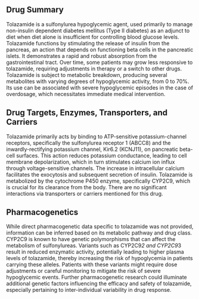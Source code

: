 ## Drug Summary
Tolazamide is a sulfonylurea hypoglycemic agent, used primarily to manage non-insulin dependent diabetes mellitus (Type II diabetes) as an adjunct to diet when diet alone is insufficient for controlling blood glucose levels. Tolazamide functions by stimulating the release of insulin from the pancreas, an action that depends on functioning beta cells in the pancreatic islets. It demonstrates a rapid and robust absorption from the gastrointestinal tract. Over time, some patients may grow less responsive to tolazamide, requiring adjustments in therapy or a switch to other drugs. Tolazamide is subject to metabolic breakdown, producing several metabolites with varying degrees of hypoglycemic activity, from 0 to 70%. Its use can be associated with severe hypoglycemic episodes in the case of overdosage, which necessitates immediate medical intervention.

## Drug Targets, Enzymes, Transporters, and Carriers
Tolazamide primarily acts by binding to ATP-sensitive potassium-channel receptors, specifically the sulfonylurea receptor 1 (ABCC8) and the inwardly-rectifying potassium channel, Kir6.2 (KCNJ11), on pancreatic beta-cell surfaces. This action reduces potassium conductance, leading to cell membrane depolarization, which in turn stimulates calcium ion influx through voltage-sensitive channels. The increase in intracellular calcium facilitates the exocytosis and subsequent secretion of insulin. Tolazamide is metabolized by the cytochrome P450 enzyme, specifically CYP2C9, which is crucial for its clearance from the body. There are no significant interactions via transporters or carriers mentioned for this drug.

## Pharmacogenetics
While direct pharmacogenetic data specific to tolazamide was not provided, information can be inferred based on its metabolic pathway and drug class. CYP2C9 is known to have genetic polymorphisms that can affect the metabolism of sulfonylureas. Variants such as CYP2C9*2 and CYP2C9*3 result in reduced enzymatic activity, potentially leading to higher plasma levels of tolazamide, thereby increasing the risk of hypoglycemia in patients carrying these alleles. Patients with these variants might require dose adjustments or careful monitoring to mitigate the risk of severe hypoglycemic events. Further pharmacogenetic research could illuminate additional genetic factors influencing the efficacy and safety of tolazamide, especially pertaining to inter-individual variability in drug response.